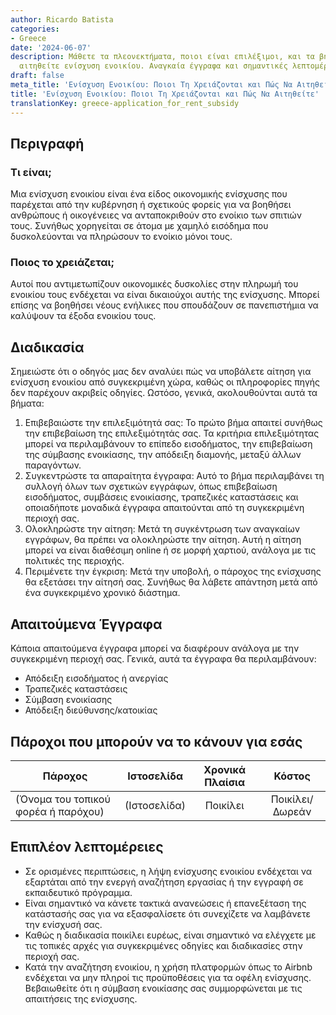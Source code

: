 ```yaml
---
author: Ricardo Batista
categories:
- Greece
date: '2024-06-07'
description: Μάθετε τα πλεονεκτήματα, ποιοι είναι επιλέξιμοι, και τα βήματα για να
  αιτηθείτε ενίσχυση ενοικίου. Αναγκαία έγγραφα και σημαντικές λεπτομέρειες.
draft: false
meta_title: 'Ενίσχυση Ενοικίου: Ποιοι Τη Χρειάζονται και Πώς Να Αιτηθείτε'
title: 'Ενίσχυση Ενοικίου: Ποιοι Τη Χρειάζονται και Πώς Να Αιτηθείτε'
translationKey: greece-application_for_rent_subsidy
---
```



## Περιγραφή
### Τι είναι;
Μια ενίσχυση ενοικίου είναι ένα είδος οικονομικής ενίσχυσης που παρέχεται από την κυβέρνηση ή σχετικούς φορείς για να βοηθήσει ανθρώπους ή οικογένειες να ανταποκριθούν στο ενοίκιο των σπιτιών τους. Συνήθως χορηγείται σε άτομα με χαμηλό εισόδημα που δυσκολεύονται να πληρώσουν το ενοίκιο μόνοι τους.
### Ποιος το χρειάζεται;
Αυτοί που αντιμετωπίζουν οικονομικές δυσκολίες στην πληρωμή του ενοικίου τους ενδέχεται να είναι δικαιούχοι αυτής της ενίσχυσης. Μπορεί επίσης να βοηθήσει νέους ενήλικες που σπουδάζουν σε πανεπιστήμια να καλύψουν τα έξοδα ενοικίου τους.

## Διαδικασία
Σημειώστε ότι ο οδηγός μας δεν αναλύει πώς να υποβάλετε αίτηση για ενίσχυση ενοικίου από συγκεκριμένη χώρα, καθώς οι πληροφορίες πηγής δεν παρέχουν ακριβείς οδηγίες. Ωστόσο, γενικά, ακολουθούνται αυτά τα βήματα:

1. Επιβεβαιώστε την επιλεξιμότητά σας: Το πρώτο βήμα απαιτεί συνήθως την επιβεβαίωση της επιλεξιμότητάς σας. Τα κριτήρια επιλεξιμότητας μπορεί να περιλαμβάνουν το επίπεδο εισοδήματος, την επιβεβαίωση της σύμβασης ενοικίασης, την απόδειξη διαμονής, μεταξύ άλλων παραγόντων.
2. Συγκεντρώστε τα απαραίτητα έγγραφα: Αυτό το βήμα περιλαμβάνει τη συλλογή όλων των σχετικών εγγράφων, όπως επιβεβαίωση εισοδήματος, συμβάσεις ενοικίασης, τραπεζικές καταστάσεις και οποιαδήποτε μοναδικά έγγραφα απαιτούνται από τη συγκεκριμένη περιοχή σας.
3. Ολοκληρώστε την αίτηση: Μετά τη συγκέντρωση των αναγκαίων εγγράφων, θα πρέπει να ολοκληρώστε την αίτηση. Αυτή η αίτηση μπορεί να είναι διαθέσιμη online ή σε μορφή χαρτιού, ανάλογα με τις πολιτικές της περιοχής.
4. Περιμένετε την έγκριση: Μετά την υποβολή, ο πάροχος της ενίσχυσης θα εξετάσει την αίτησή σας. Συνήθως θα λάβετε απάντηση μετά από ένα συγκεκριμένο χρονικό διάστημα.

## Απαιτούμενα Έγγραφα
Κάποια απαιτούμενα έγγραφα μπορεί να διαφέρουν ανάλογα με την συγκεκριμένη περιοχή σας. Γενικά, αυτά τα έγγραφα θα περιλαμβάνουν:

- Απόδειξη εισοδήματος ή ανεργίας
- Τραπεζικές καταστάσεις
- Σύμβαση ενοικίασης
- Απόδειξη διεύθυνσης/κατοικίας

## Πάροχοι που μπορούν να το κάνουν για εσάς

| Πάροχος        |     Ιστοσελίδα     |     Χρονικά Πλαίσια    |       Κόστος      |
| --------------- | --------------- |  :-------------: | :-------------: |
| (Όνομα του τοπικού φορέα ή παρόχου)      |  (Ιστοσελίδα)       |      Ποικίλει      |        Ποικίλει/Δωρεάν       |

## Επιπλέον λεπτομέρειες
- Σε ορισμένες περιπτώσεις, η λήψη ενίσχυσης ενοικίου ενδέχεται να εξαρτάται από την ενεργή αναζήτηση εργασίας ή την εγγραφή σε εκπαιδευτικό πρόγραμμα.
- Είναι σημαντικό να κάνετε τακτικά ανανεώσεις ή επανεξέταση της κατάστασής σας για να εξασφαλίσετε ότι συνεχίζετε να λαμβάνετε την ενίσχυσή σας.
- Καθώς η διαδικασία ποικίλει ευρέως, είναι σημαντικό να ελέγχετε με τις τοπικές αρχές για συγκεκριμένες οδηγίες και διαδικασίες στην περιοχή σας.
- Κατά την αναζήτηση ενοικίου, η χρήση πλατφορμών όπως το Airbnb ενδέχεται να μην πληροί τις προϋποθέσεις για τα οφέλη ενίσχυσης. Βεβαιωθείτε ότι η σύμβαση ενοικίασης σας συμμορφώνεται με τις απαιτήσεις της ενίσχυσης.